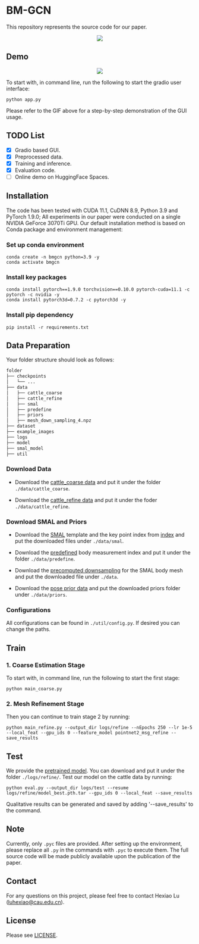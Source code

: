# BM-GCN

This repository represents the source code for our paper.

<p align="center">
  <img src="assets/pipeline.png">
</p>

## Demo
<p align="center">
  <img src="assets/BM-GCN_gradio_demo.gif">
</p>

To start with, in command line, run the following to start the gradio user interface:
```
python app.py
```
Please refer to the GIF above for a step-by-step demonstration of the GUI usage.

## TODO List
- [x] Gradio based GUI.
- [x] Preprocessed data.
- [x] Training and inference. 
- [x] Evaluation code. 
- [ ] Online demo on HuggingFace Spaces.

## Installation
The code has been tested with CUDA 11.1, CuDNN 8.9, Python 3.9 and PyTorch 1.9.0; All experiments in our paper were conducted on a single NVIDIA GeForce 3070Ti GPU.
Our default installation method is based on Conda package and environment management:

### Set up conda environment
```
conda create -n bmgcn python=3.9 -y
conda activate bmgcn
```

### Install key packages
```
conda install pytorch==1.9.0 torchvision==0.10.0 pytorch-cuda=11.1 -c pytorch -c nvidia -y
conda install pytorch3d=0.7.2 -c pytorch3d -y
```

### Install pip dependency
```
pip install -r requirements.txt
```

## Data Preparation
Your folder structure should look as follows:
```bash
folder
├── checkpoints
│   └── ...
├── data
│   ├── cattle_coarse
│   ├── cattle_refine
│   ├── smal
│   ├── predefine
│   ├── priors
│   ├── mesh_down_sampling_4.npz
├── dataset
├── example_images
├── logs
├── model
├── smal_model
├── util
```

### Download Data
* Download the [cattle_coarse data](https://drive.google.com/file/d/1VtLs1hEEuX_TSi1JpErkDGZefhj3WQ-k/view?usp=sharing) and put it under the folder `./data/cattle_coarse`.

* Download the [cattle_refine data](https://drive.google.com/file/d/1VtLs1hEEuX_TSi1JpErkDGZefhj3WQ-k/view?usp=sharing) and put it under the foder `./data/cattle_refine`.

### Download SMAL and Priors
* Download the [SMAL](https://github.com/benjiebob/WLDO/tree/master/data/smal) template and the key point index from [index](https://drive.google.com/file/d/1icIjZGeSaVHkl7pMClfTMWKjI2AViS5s/view?usp=sharing) and put the downloaded files under `./data/smal`.

* Download the [predefined](https://drive.google.com/file/d/15Skn5-vlk4o6R-J96ggW4_knG0Pi3QtY/view?usp=sharing) body measurement index and put it under the folder `./data/predefine`.
  
* Download the [precomputed downsampling](https://drive.google.com/file/d/1gZhAnQOADLIEYT1apodChwJh3krfBQGB/view?usp=sharing) for the SMAL body mesh and put the downloaded file under `./data`.

* Download the [pose prior data](https://github.com/benjiebob/SMALify/tree/master/data/priors) and put the downloaded priors folder under `./data/priors`.

### Configurations
All configurations can be found in `./util/config.py`. If desired you can change the paths. 

## Train
### 1. Coarse Estimation Stage
To start with, in command line, run the following to start the first stage: 
```
python main_coarse.py 
```
### 2. Mesh Refinement Stage
Then you can continue to train stage 2 by running:
```
python main_refine.py --output_dir logs/refine --nEpochs 250 --lr 1e-5 --local_feat --gpu_ids 0 --feature_model pointnet2_msg_refine --save_results
```

## Test
We provide the [pretrained model](https://drive.google.com/file/d/1i9sFN8KEMpvjkZDxKnwQpIyJkkAmU9TB/view?usp=sharing). You can download and put it under the folder `./logs/refine/`. 
Test our model on the cattle data by running:
```
python eval.py --output_dir logs/test --resume logs/refine/model_best.pth.tar --gpu_ids 0 --local_feat --save_results
```
Qualitative results can be generated and saved by adding '--save_results' to the command. 

## Note
Currently, only `.pyc` files are provided. After setting up the environment, please replace all `.py` in the commands with `.pyc` to execute them. The full source code will be made publicly available upon the publication of the paper.

## Contact
For any questions on this project, please feel free to contact Hexiao Lu (luhexiao@cau.edu.cn).

## License
Please see [LICENSE](./LICENSE).
